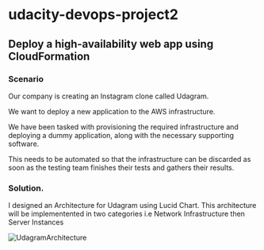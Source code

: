 # udacity-devops-project2
## Deploy a high-availability web app using CloudFormation

### Scenario
Our company is creating an Instagram clone called Udagram.

We want to deploy a new application to the AWS infrastructure.

We have been tasked with provisioning the required infrastructure and deploying a dummy application, along with the necessary supporting software.

This needs to be automated so that the infrastructure can be discarded as soon as the testing team finishes their tests and gathers their results.

### Solution.

I  designed an Architecture for Udagram using Lucid Chart. This architecture will be implementented in two categories i.e Network Infrastructure then Server Instances

![UdagramArchitecture](https://github.com/ViNguyenThuyTuong/udacity-devops-project2/assets/97575081/f61e55ab-b55c-4a81-8e9a-ef216d89c8fc)


